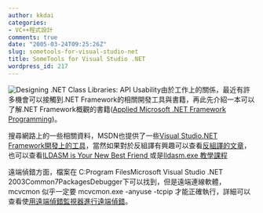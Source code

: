 ```yaml
---
author: kkdai
categories:
- VC++程式設計
comments: true
date: "2005-03-24T09:25:26Z"
slug: sometools-for-visual-studio-net
title: SomeTools for Visual Studio .NET
wordpress_id: 217
---
```


![Designing .NET Class Libraries: API Usability](http://msdn.microsoft.com/netframework/art/NETFw.jpg)由於工作上的關係，最近有許多機會可以接觸到.NET Framework的相關開發工具與書籍，再此先介紹一本可以了解.NET Framework概觀的書籍([Applied Microsoft .NET Framework Programming](http://www.amazon.com/exec/obidos/tg/detail/-/0735614229/qid=1112118611/sr=8-1/ref=pd_csp_1/104-8049485-0691166?v=glance&s=books&n=507846))。

搜尋網路上的一些相關資料，MSDN也提供了一些[Visual Studio.NET Framework開發上的工具](http://msdn.microsoft.com/library/cht/default.asp?url=/library/CHT/cptools/html/cpconmsildisassemblerildasmexe.asp)，當然如果對於反組譯有興趣可以查看[反組譯的文章](http://www.microsoft.com/taiwan/msdn/columns/DoNet/ToDeoNottoDe.htm)，也可以查看[ILDASM is Your New Best Friend ](http://msdn.microsoft.com/msdnmag/issues/01/05/bugslayer/default.aspx)或是[Ildasm.exe 教學課程](http://msdn.microsoft.com/library/cht/default.asp?url=/library/CHT/cptutorials/html/il_dasm_tutorial.asp)

遠端偵錯方面，檔案在 C:Program FilesMicrosoft Visual Studio .NET 2003Common7PackagesDebugger下可以找到，但是遠端連線軟體，mcvcmon 似乎一定要 mcvcmon.exe -anyuse -tcpip 才能正確執行，詳細可以查看使[用遠端偵錯監視器進行遠端偵錯](http://msdn.microsoft.com/library/cht/default.asp?url=/library/CHT/vsdebug/html/vctskinstallingremotedebugmonitor.asp)。
